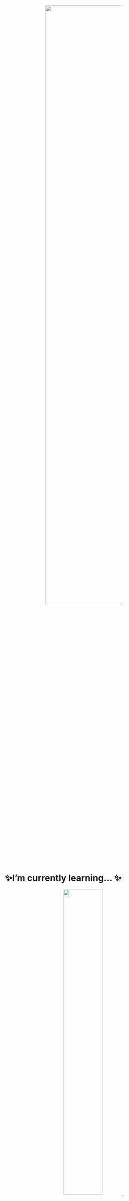 <div align="center">
  <img src="https://github.com/user-attachments/assets/6be854ef-0f03-4582-b91f-38a240a6daf9" width="70%" height="70%">
</div>

# ✨I’m currently learning... ✨<br>

<div align="center">
  <a href="https://whthdbs03.github.io/">
      <img
        src="https://img.shields.io/badge/NaverBoostcamp_AItech-03C75A?style=for-the-badge&logo=Naver&logoColor=white" width="50%" height="50%"/>&nbsp
      <br>
</div>

# ⚡Tech Stack

<br>

# 🌈 Projects

<br>

# 🙂 ABOUT ME

<br>
<!--
**whthdbs03/whthdbs03** is a ✨ _special_ ✨ repository because its `README.md` (this file) appears on your GitHub profile.
<div align="center">
![조소윤](https://github.com/user-attachments/assets/6be854ef-0f03-4582-b91f-38a240a6daf9)
</div>
Here are some ideas to get you started:

- 🔭 I’m currently working on ...
- 🌱 I’m currently learning ...
- 👯 I’m looking to collaborate on ...
- 🤔 I’m looking for help with ...
- 💬 Ask me about ...
- 📫 How to reach me: ...
- 😄 Pronouns: ...
- ⚡ Fun fact: ...
-->
